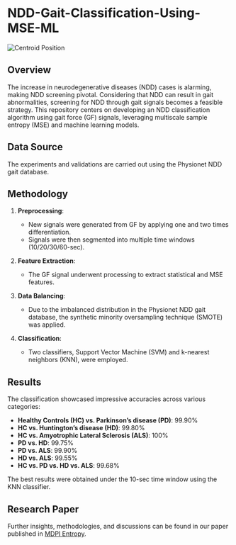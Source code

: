 # NDD-Gait-Classification-Using-MSE-ML

![Centroid Position](https://www.mdpi.com/entropy/entropy-22-01340/article_deploy/html/images/entropy-22-01340-g002-550.jpg)

## Overview
The increase in neurodegenerative diseases (NDD) cases is alarming, making NDD screening pivotal. Considering that NDD can result in gait abnormalities, screening for NDD through gait signals becomes a feasible strategy. This repository centers on developing an NDD classification algorithm using gait force (GF) signals, leveraging multiscale sample entropy (MSE) and machine learning models.

## Data Source
The experiments and validations are carried out using the Physionet NDD gait database.

## Methodology

1. **Preprocessing**:
   - New signals were generated from GF by applying one and two times differentiation.
   - Signals were then segmented into multiple time windows (10/20/30/60-sec).

2. **Feature Extraction**:
   - The GF signal underwent processing to extract statistical and MSE features.

3. **Data Balancing**:
   - Due to the imbalanced distribution in the Physionet NDD gait database, the synthetic minority oversampling technique (SMOTE) was applied.

4. **Classification**:
   - Two classifiers, Support Vector Machine (SVM) and k-nearest neighbors (KNN), were employed.

## Results
The classification showcased impressive accuracies across various categories:
- **Healthy Controls (HC) vs. Parkinson’s disease (PD)**: 99.90%
- **HC vs. Huntington’s disease (HD)**: 99.80%
- **HC vs. Amyotrophic Lateral Sclerosis (ALS)**: 100%
- **PD vs. HD**: 99.75%
- **PD vs. ALS**: 99.90%
- **HD vs. ALS**: 99.55%
- **HC vs. PD vs. HD vs. ALS**: 99.68%

The best results were obtained under the 10-sec time window using the KNN classifier.

## Research Paper
Further insights, methodologies, and discussions can be found in our paper published in [MDPI Entropy](https://www.mdpi.com/1099-4300/22/12/1340).
